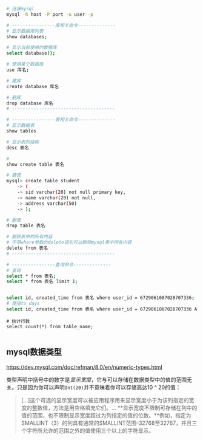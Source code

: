 ```bash 
# 连接mysql
mysql -h host -P port -u user -p

# ----------------库相关命令--------------
# 显示数据库列表
show databases;

# 显示当前使用的数据库
select database();

# 使用某个数据库
use 库名;

# 建库
create database 库名

# 删库
drop database 库名
# --------------------------------------

# ----------------表相关命令--------------
# 显示数据表
show tables

# 显示表的结构
desc 表名

#
show create table 表名

# 建表
mysql> create table student
    -> (
    -> sid varchar(20) not null primary key,
    -> name varchar(20) not null,
    -> address varchar(50)
    -> );

# 删表
drop table 表名

# 删除表中的所有内容
# 不带where参数的delete语句可以删除mysql表中所有内容
delete from 表名
# --------------------------------------

# ----------------查询命令--------------
# 查询
select * from 表名;
select * from 表名 limit 1;


select id, created_time from 表名 where user_id = 6729061087028707336;
# 使用to_days
select id, created_time from 表名 where user_id = 6729061087028707336 AND to_days(created_time) >= to_days(now());
```





```
# 统计行数
select count(*) from table_name;


```



## mysql数据类型

https://dev.mysql.com/doc/refman/8.0/en/numeric-types.html

类型声明中括号中的数字是*显示宽度*，它与可以存储在数据类型中的值的范围无关。只是因为你可以声明`Int(20)`并不意味着你可以存储高达10 ^ 20的值：

> [...]这个可选的显示宽度可以被应用程序用来显示宽度小于为该列指定的宽度的整数值，方法是用空格填充它们。... **显示宽度不限制可存储在列中的值的范围，也不限制显示宽度超过为列指定的值的位数。**例如，指定为SMALLINT（3）的列具有通常的SMALLINT范围-32768至32767，并且三个字符所允许的范围之外的值使用三个以上的字符显示。

